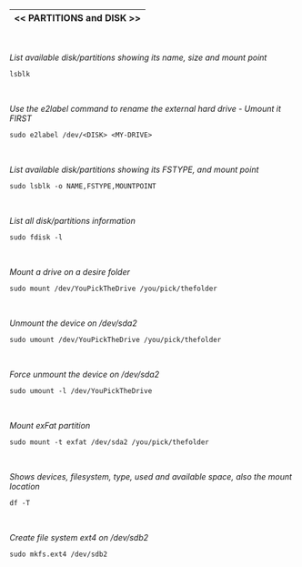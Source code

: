 |<< PARTITIONS and DISK >>|
|-------------|
<br>

*List available disk/partitions showing its name, size and mount point*
```
lsblk
```
<br>

*Use the e2label command to rename the external hard drive - Umount it FIRST*
```
sudo e2label /dev/<DISK> <MY-DRIVE>
```
<br>

*List available disk/partitions showing its FSTYPE, and mount point*
```
sudo lsblk -o NAME,FSTYPE,MOUNTPOINT
```
<br>

*List all disk/partitions information*
```
sudo fdisk -l
```
<br>

*Mount a drive on a desire folder*
```
sudo mount /dev/YouPickTheDrive /you/pick/thefolder
```
<br>

*Unmount the device on /dev/sda2*
```
sudo umount /dev/YouPickTheDrive /you/pick/thefolder
```
<br>

*Force unmount the device on /dev/sda2*
```
sudo umount -l /dev/YouPickTheDrive
```
<br>

*Mount exFat partition*
```
sudo mount -t exfat /dev/sda2 /you/pick/thefolder
```
<br>

*Shows devices, filesystem, type, used and available space, also the mount location*
```
df -T
```
<br>

*Create file system ext4 on /dev/sdb2*
```
sudo mkfs.ext4 /dev/sdb2
```
<br>
<br>
